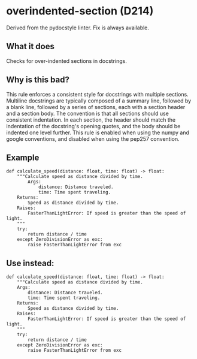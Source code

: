 # overindented-section (D214)
Derived from the pydocstyle linter.
Fix is always available.
## What it does
Checks for over-indented sections in docstrings.
## Why is this bad?
This rule enforces a consistent style for docstrings with multiple
sections.
Multiline docstrings are typically composed of a summary line, followed by
a blank line, followed by a series of sections, each with a section header
and a section body. The convention is that all sections should use
consistent indentation. In each section, the header should match the
indentation of the docstring's opening quotes, and the body should be
indented one level further.
This rule is enabled when using the numpy and google conventions, and
disabled when using the pep257 convention.
## Example
```
def calculate_speed(distance: float, time: float) -> float:
    """Calculate speed as distance divided by time.
        Args:
            distance: Distance traveled.
            time: Time spent traveling.
    Returns:
        Speed as distance divided by time.
    Raises:
        FasterThanLightError: If speed is greater than the speed of light.
    """
    try:
        return distance / time
    except ZeroDivisionError as exc:
        raise FasterThanLightError from exc
```
## Use instead:
```
def calculate_speed(distance: float, time: float) -> float:
    """Calculate speed as distance divided by time.
    Args:
        distance: Distance traveled.
        time: Time spent traveling.
    Returns:
        Speed as distance divided by time.
    Raises:
        FasterThanLightError: If speed is greater than the speed of light.
    """
    try:
        return distance / time
    except ZeroDivisionError as exc:
        raise FasterThanLightError from exc
```